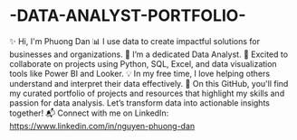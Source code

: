 # -DATA-ANALYST-PORTFOLIO-

✨ Hi, I'm Phuong Dan
📊 I use data to create impactful solutions for businesses and organizations.
🌱 I’m a dedicated Data Analyst.
🤝 Excited to collaborate on projects using Python, SQL, Excel, and data visualization tools like Power BI and Looker.
💡 In my free time, I love helping others understand and interpret their data effectively.
📁 On this GitHub, you'll find my curated portfolio of projects and resources that highlight my skills and passion for data analysis. Let’s transform data into actionable insights together!
📬 Connect with me on LinkedIn: https://www.linkedin.com/in/nguyen-phuong-dan

